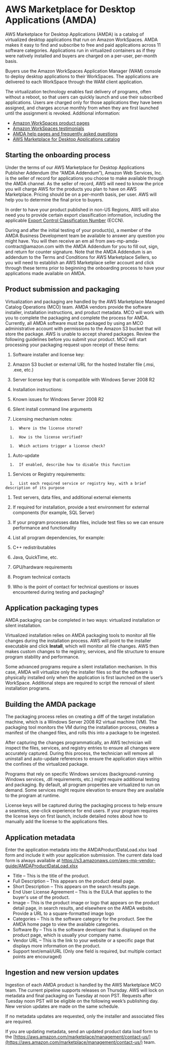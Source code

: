 # AWS Marketplace for Desktop Applications \(AMDA\)<a name="amda"></a>

AWS Marketplace for Desktop Applications \(AMDA\) is a catalog of virtualized desktop applications that run on Amazon WorkSpaces\. AMDA makes it easy to find and subscribe to free and paid applications across 11 software categories\. Applications run in virtualized containers as if they were natively installed and buyers are charged on a per\-user, per\-month basis\. 

Buyers use the Amazon WorkSpaces Application Manager \(WAM\) console to deploy desktop applications to their WorkSpaces\. The applications are delivered to each WorkSpace through the WAM client application\. 

The virtualization technology enables fast delivery of programs, often without a reboot, so that users can quickly launch and use their subscribed applications\. Users are charged only for those applications they have been assigned, and charges accrue monthly from when they are first launched until the assignment is revoked\. Additional information: 
+  [Amazon WorkSpaces product pages](https://aws.amazon.com/workspaces/) 
+  [Amazon WorkSpaces testimonials](https://aws.amazon.com/workspaces/testimonials/) 
+  [AMDA help pages and frequently asked questions](https://aws.amazon.com/marketplace/help/buyer-desktop-apps?ref=help_ln_sibling) 
+  [AWS Marketplace for Desktop Applications catalog](https://aws.amazon.com/marketplace/desktop/search?ref_=footer_nav_desktop_view_products) 

## Starting the onboarding process<a name="beginning-the-onboarding-process"></a>

Under the terms of our AWS Marketplace for Desktop Applications Publisher Addendum \(the “AMDA Addendum”\), Amazon Web Services, Inc\. is the seller of record for applications you choose to make available through the AMDA channel\. As the seller of record, AWS will need to know the price you will charge AWS for the products you plan to have on AWS Marketplace\. Pricing should be on a per\-month basis, per user\. AWS will help you to determine the final price to buyers\. 

 In order to have your product published in non\-US Regions, AWS will also need you to provide certain export classification information, including the applicable [Export Control Classification Number](https://www.bis.doc.gov/index.php/licensing/commerce-control-list-classification/export-control-classification-number-eccn) \(ECCN\)\. 

During and after the initial testing of your product\(s\), a member of the AMDA Business Development team be available to answer any question you might have\. You will then receive an em ail from aws\-mp\-amda\-contract@amazon\.com with the AMDA Addendum for you to fill out, sign, and return for counter signature\. Note that the AMDA Addendum is an addendum to the Terms and Conditions for AWS Marketplace Sellers, so you will need to establish an AWS Marketplace seller account and click through these terms prior to beginning the onboarding process to have your applications made available on AMDA\. 

## Product submission and packaging<a name="product-submission-and-packaging"></a>

Virtualization and packaging are handled by the AWS Marketplace Managed Catalog Operations \(MCO\) team\. AMDA vendors provide the software installer, installation instructions, and product metadata\. MCO will work with you to complete the packaging and complete the process for AMDA\. Currently, all AMDA software must be packaged by using an MCO administrative account with permissions to the Amazon S3 bucket that will store the package\. AWS is unable to accept shared packages\. Review the following guidelines before you submit your product\. MCO will start processing your packaging request upon receipt of these items: 

1.  Software installer and license key: 

   1.  Amazon S3 bucket or external URL for the hosted Installer file \(\.msi, \.exe, etc\.\) 

   1.  Server license key that is compatible with Windows Server 2008 R2 

1.  Installation instructions: 

   1.  Known issues for Windows Server 2008 R2 

   1.  Silent install command line arguments 

   1.  Licensing mechanism notes: 

      1.  Where is the license stored? 

      1.  How is the license verified? 

      1.  Which actions trigger a license check? 

   1.  Auto\-update 

      1.  If enabled, describe how to disable this function 

   1.  Services or Registry requirements: 

      1.  List each required service or registry key, with a brief description of its purpose 

1.  Test servers, data files, and additional external elements 

   1.  If required for installation, provide a test environment for external components \(for example, SQL Server\) 

   1.  If your program processes data files, include test files so we can ensure performance and functionality 

1.  List all program dependencies, for example: 

   1.  C\+\+ redistributables 

   1.  Java, QuickTime, etc\. 

   1.  GPU/hardware requirements 

1.  Program technical contacts 

   1.  Who is the point of contact for technical questions or issues encountered during testing and packaging? 

## Application packaging types<a name="application-packaging-types"></a>

 AMDA packaging can be completed in two ways: virtualized installation or silent installation\. 

 Virtualized installation relies on AMDA packaging tools to monitor all file changes during the installation process\. AWS will point to the installer executable and click **Install**, which will monitor all file changes\. AWS then makes custom changes to the registry, services, and file structure to ensure program stability and performance\. 

 Some advanced programs require a silent installation mechanism\. In this case, AMDA will virtualize only the installer files so that the software is physically installed only when the application is first launched on the user’s WorkSpace\. Additional steps are required to script the removal of silent installation programs\. 

## Building the AMDA package<a name="building-the-amda-package"></a>

 The packaging process relies on creating a diff of the target installation machine, which is a Windows Server 2008 R2 virtual machine \(VM\)\. The packaging tool monitors the VM during the installation process, creates a manifest of the changed files, and rolls this into a package to be ingested\. 

 After capturing the changes programmatically, an AWS technician will inspect the files, services, and registry entries to ensure all changes were accurately captured\. During this process, the technician will remove all uninstall and auto\-update references to ensure the application stays within the confines of the virtualized package\. 

 Programs that rely on specific Windows services \(background\-running Windows services, \.dll requirements, etc\.\) might require additional testing and packaging\. By default, all program properties are virtualized to run on demand\. Some services might require elevation to ensure they are available to the program at runtime\. 

 License keys will be captured during the packaging process to help ensure a seamless, one\-click experience for end users\. If your program requires the license keys on first launch, include detailed notes about how to manually add the license to the applications files\. 

## Application metadata<a name="application-metadata"></a>

 Enter the application metadata into the AMDAProductDataLoad\.xlsx load form and include it with your application submission\. The current data load form is always available at [https://s3\.amazonaws\.com/aws\-mp\-vendor\-guide/AMDAProductDataLoad\.xlsx](https://s3.amazonaws.com/aws-mp-vendor-guide/AMDAProductDataLoad.xlsx) 
+  Title – This is the title of the product\. 
+  Full Description – This appears on the product detail page\. 
+  Short Description – This appears on the search results page\. 
+  End User License Agreement – This is the EULA that applies to the buyer's use of the product\. 
+  Image – This is the product image or logo that appears on the product detail page, in search results, and elsewhere on the AMDA website\. Provide a URL to a square\-formatted image logo 
+  Categories – This is the software category for the product\. See the AMDA home page to view the available categories\. 
+  Software By – This is the software developer that is displayed on the product page, which is usually your company name\. 
+  Vendor URL – This is the link to your website or a specific page that displays more information on the product\. 
  +  Support text/email/URL \(Only one field is required, but multiple contact points are encouraged\) 

## Ingestion and new version updates<a name="ingestion-and-new-version-updates"></a>

 Ingestion of each AMDA product is handled by the AWS Marketplace MCO team\. The current pipeline supports releases on Thursday\. AWS will lock on metadata and final packaging on Tuesday at noon PST\. Requests after Tuesday noon PST will be eligible on the following week’s publishing day\. New version updates are made on the same schedule\. 

 If no metadata updates are requested, only the installer and associated files are required\. 

 If you are updating metadata, send an updated product data load form to the [https://aws.amazon.com/marketplace/management/contact-us/](https://aws.amazon.com/marketplace/management/contact-us/) team\. 
